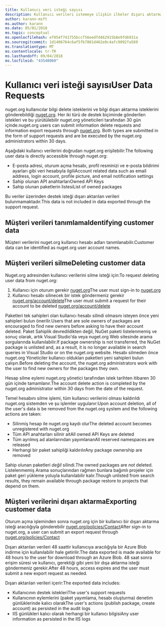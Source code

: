 ```yaml
---
title: Kullanıcı veri isteği sayısı
description: Kullanıcı verileri istemeye ilişkin ilkeler dışarı aktarma ve silme
author: karann-msft
ms.author: karann
ms.date: 05/01/2018
ms.topic: conceptual
ms.openlocfilehash: ef054f741755bccf56eedfd462915b8e9fd6931a
ms.sourcegitcommit: 1d1406764c6af5fb7801d462e0c4afc9092fa569
ms.translationtype: MT
ms.contentlocale: tr-TR
ms.lasthandoff: 09/04/2018
ms.locfileid: "43548060"
---
```

# <a name="user-data-requests"></a><span data-ttu-id="e826d-103">Kullanıcı veri isteği sayısı</span><span class="sxs-lookup"><span data-stu-id="e826d-103">User Data Requests</span></span>

<span data-ttu-id="e826d-104">nuget.org kullanıcılar bilgi delete isteklerini ve bilgi dışarı aktarma isteklerini gönderebildiği [nuget.org](https://www.nuget.org). Her iki türü de destek biçiminde gönderilen istekleri ve bu yürütülebilir nuget.org yöneticileri tarafından 30 gün içinde.</span><span class="sxs-lookup"><span data-stu-id="e826d-104">nuget.org users can submit information delete requests and information export requests through [nuget.org](https://www.nuget.org). Both types are submitted in the form of support requests and are be executed by the nuget.org administrators within 30 days.</span></span>

<span data-ttu-id="e826d-105">Aşağıdaki kullanıcı verilerini doğrudan nuget.org erişilebilir:</span><span class="sxs-lookup"><span data-stu-id="e826d-105">The following user data is directly accessible through nuget.org:</span></span>

* <span data-ttu-id="e826d-106">E-posta adresi, oturum açma hesabı, profil resminizi ve e-posta bildirimi ayarları gibi veri hesabıyla ilgili</span><span class="sxs-lookup"><span data-stu-id="e826d-106">Account related data such as email address, login account, profile picture, and email notification settings</span></span>
* <span data-ttu-id="e826d-107">Sahip olunan API anahtarları</span><span class="sxs-lookup"><span data-stu-id="e826d-107">Owned API Keys</span></span>
* <span data-ttu-id="e826d-108">Sahip olunan paketlerin listesi</span><span class="sxs-lookup"><span data-stu-id="e826d-108">List of owned packages</span></span>

<span data-ttu-id="e826d-109">Bu veriler üzerinden destek isteği dışarı aktarılan verileri bulunmamaktadır.</span><span class="sxs-lookup"><span data-stu-id="e826d-109">This data is not included in data exported through the support request.</span></span>

## <a name="identifying-customer-data"></a><span data-ttu-id="e826d-110">Müşteri verileri tanımlama</span><span class="sxs-lookup"><span data-stu-id="e826d-110">Identifying customer data</span></span>

<span data-ttu-id="e826d-111">Müşteri verilerini nuget.org kullanıcı hesabı adları tanımlanabilir.</span><span class="sxs-lookup"><span data-stu-id="e826d-111">Customer data can be identified as nuget.org user account names.</span></span>

## <a name="deleting-customer-data"></a><span data-ttu-id="e826d-112">Müşteri verileri silme</span><span class="sxs-lookup"><span data-stu-id="e826d-112">Deleting customer data</span></span>

<span data-ttu-id="e826d-113">Nuget.org adresinden kullanıcı verilerini silme isteği için:</span><span class="sxs-lookup"><span data-stu-id="e826d-113">To request deleting user data from nuget.org:</span></span>

1. <span data-ttu-id="e826d-114">Kullanıcı için oturum gerekir [nuget.org](https://www.nuget.org)</span><span class="sxs-lookup"><span data-stu-id="e826d-114">The user must sign-in to [nuget.org](https://www.nuget.org)</span></span>
1. <span data-ttu-id="e826d-115">Kullanıcı hesabı silinecek bir istek göndermeniz gerekir [nuget.org/account/delete](https://www.nuget.org/account/delete)</span><span class="sxs-lookup"><span data-stu-id="e826d-115">The user must submit a request for their account to be deleted [nuget.org/account/delete](https://www.nuget.org/account/delete)</span></span>

<span data-ttu-id="e826d-116">Paketleri tek sahipleri olan kullanıcı hesabı silindi olmasını isteyen önce yeni sahipleri bulun önerilir.</span><span class="sxs-lookup"><span data-stu-id="e826d-116">Users that are sole owners of packages are encouraged to find new owners before asking to have their account deleted.</span></span> <span data-ttu-id="e826d-117">Paket Sahiplik devredildikten değil, NuGet paketi listelenmemiş ve sonuç olarak, artık Visual Studio'da veya nuget.org Web sitesinde arama sorgularında kullanılabilir.</span><span class="sxs-lookup"><span data-stu-id="e826d-117">If package ownership is not transferred, the NuGet package is unlisted and, as a result, it is no longer available in search queries in Visual Studio or on the nuget.org website.</span></span> <span data-ttu-id="e826d-118">Hesabı silmeden önce nuget.org Yöneticiler kullanıcı oldukları paketleri yeni sahipleri bulun çalışın.</span><span class="sxs-lookup"><span data-stu-id="e826d-118">Before deleting the account, the nuget.org administrators work with the user to find new owners for the packages they own.</span></span>

<span data-ttu-id="e826d-119">Hesap silme eylemi nuget.org yönetici tarafından istek tarihten itibaren 30 gün içinde tamamlanır.</span><span class="sxs-lookup"><span data-stu-id="e826d-119">The account delete action is completed by the nuget.org administrator within 30 days from the date of the request.</span></span>

<span data-ttu-id="e826d-120">Temel hesabını silme işlemi, tüm kullanıcı verilerini olması kaldırıldı nuget.org sistemden ve şu işlemler uygulanır:</span><span class="sxs-lookup"><span data-stu-id="e826d-120">Upon account deletion, all of the user's data is be removed from the nuget.org system and the following actions are taken:</span></span>

* <span data-ttu-id="e826d-121">Silinmiş hesap ile nuget.org kaydı olur</span><span class="sxs-lookup"><span data-stu-id="e826d-121">The deleted account becomes unregistered with nuget.org</span></span>
* <span data-ttu-id="e826d-122">Tüm API anahtarları silinir ait</span><span class="sxs-lookup"><span data-stu-id="e826d-122">All owned API Keys are deleted</span></span>
* <span data-ttu-id="e826d-123">Tüm ayrılmış ad alanlarından yayımlanan</span><span class="sxs-lookup"><span data-stu-id="e826d-123">All reserved namespaces are released</span></span>
* <span data-ttu-id="e826d-124">Herhangi bir paket sahipliği kaldırılır</span><span class="sxs-lookup"><span data-stu-id="e826d-124">Any package ownership are removed</span></span>

<span data-ttu-id="e826d-125">Sahip olunan paketleri *değil* silindi.</span><span class="sxs-lookup"><span data-stu-id="e826d-125">The owned packages are *not* deleted.</span></span> <span data-ttu-id="e826d-126">Listelenmemiş Arama sonuçlarından rağmen bunlara bağımlı projeler için paket geri yükleme yoluyla kullanılabilir kalır.</span><span class="sxs-lookup"><span data-stu-id="e826d-126">Though unlisted from search results, they remain available through package restore to projects that depend on them.</span></span>

## <a name="exporting-customer-data"></a><span data-ttu-id="e826d-127">Müşteri verilerini dışarı aktarma</span><span class="sxs-lookup"><span data-stu-id="e826d-127">Exporting customer data</span></span>

<span data-ttu-id="e826d-128">Oturum açma işleminden sonra nuget.org için bir kullanıcı bir dışarı aktarma isteği aracılığıyla gönderebilir [nuget.org/policies/Contact](https://www.nuget.org/policies/Contact)</span><span class="sxs-lookup"><span data-stu-id="e826d-128">After sign-in to nuget.org, a user can submit an export request through [nuget.org/policies/Contact](https://www.nuget.org/policies/Contact)</span></span>

<span data-ttu-id="e826d-129">Dışarı aktarılan verileri 48 saattir kullanıcıya aracılığıyla bir Azure Blob indirme için kullanılabilir hale getirilir.</span><span class="sxs-lookup"><span data-stu-id="e826d-129">The data exported is made available for 48 hours to the user for download through an Azure Blob.</span></span> <span data-ttu-id="e826d-130">48 saat sonra erişim süresi ve kullanıcı, gerektiği gibi yeni bir dışa aktarma isteği göndermeniz gerekir.</span><span class="sxs-lookup"><span data-stu-id="e826d-130">After 48 hours, access expires and the user must submit a new export request as needed.</span></span>

<span data-ttu-id="e826d-131">Dışarı aktarılan verileri içerir:</span><span class="sxs-lookup"><span data-stu-id="e826d-131">The exported data includes:</span></span>

* <span data-ttu-id="e826d-132">Kullanıcının destek istekleri</span><span class="sxs-lookup"><span data-stu-id="e826d-132">The user's support requests</span></span>
* <span data-ttu-id="e826d-133">Kullanıcının eylemlerini (paket yayımlama, hesabı oluşturma) denetim günlüklerinde kalıcı olarak</span><span class="sxs-lookup"><span data-stu-id="e826d-133">The user's actions (publish package, create account) as persisted in the audit logs</span></span>
* <span data-ttu-id="e826d-134">IIS günlükleri kalıcı olarak herhangi bir kullanıcı bilgisi</span><span class="sxs-lookup"><span data-stu-id="e826d-134">Any user information as persisted in the IIS logs</span></span>
